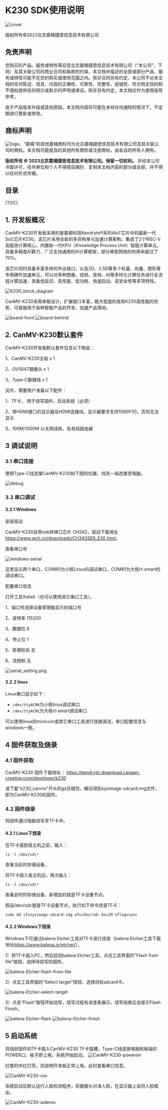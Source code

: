 # K230 SDK使用说明

![cover](images/canaan-cover.png)

版权所有©2023北京嘉楠捷思信息技术有限公司

<div style="page-break-after:always"></div>

## 免责声明

您购买的产品、服务或特性等应受北京嘉楠捷思信息技术有限公司（“本公司”，下同）及其关联公司的商业合同和条款的约束，本文档中描述的全部或部分产品、服务或特性可能不在您的购买或使用范围之内。除非合同另有约定，本公司不对本文档的任何陈述、信息、内容的正确性、可靠性、完整性、适销性、符合特定目的和不侵权提供任何明示或默示的声明或保证。除非另有约定，本文档仅作为使用指导参考。

由于产品版本升级或其他原因，本文档内容将可能在未经任何通知的情况下，不定期进行更新或修改。

## 商标声明

![logo](images/logo.png)、“嘉楠”和其他嘉楠商标均为北京嘉楠捷思信息技术有限公司及其关联公司的商标。本文档可能提及的其他所有商标或注册商标，由各自的所有人拥有。

**版权所有 © 2023北京嘉楠捷思信息技术有限公司。保留一切权利。**
非经本公司书面许可，任何单位和个人不得擅自摘抄、复制本文档内容的部分或全部，并不得以任何形式传播。

<div style="page-break-after:always"></div>

## 目录

[TOC]

## 1. 开发板概况

CanMV-K230开发板采用的是嘉楠科技Kendryte®系列AIoT芯片中的最新一代SoC芯片K230。该芯片采用全新的多异构单元加速计算架构，集成了2个RISC-V高能效计算核心，内置新一代KPU（Knowledge Process Unit）智能计算单元，具备多精度AI算力，广泛支持通用的AI计算框架，部分典型网络的利用率超过了70%。

该芯片同时具备丰富多样的外设接口，以及2D、2.5D等多个标量、向量、图形等专用硬件加速单元，可以对多种图像、视频、音频、AI等多样化计算任务进行全流程计算加速，具备低延迟、高性能、低功耗、快速启动、高安全性等多项特性。

![K230_block_diagram](images/K230_block_diagram.png)

CanMV-K230采用单板设计，扩展接口丰富，极大程度的发挥K230高性能的优势，可直接用于各种智能产品的开发，加速产品落地。

![board-front](images/CanMV-K230_front.png)
![board-behind](images/CanMV-K230_behind.png)

## 2. CanMV-K230默认套件

CanMV-K230开发板默认套件包含以下物品：

1、CanMV-K230主板 x 1

2、OV5647摄像头 x 1

3、Type-C数据线 x 1

另外，需要用户准备以下配件：

1、TF卡， 用于烧写固件，启动系统（必须）

2、带HDMI接口的显示器及HDMI连接线，显示器要求支持1080P30，否则无法显示

3、100M/1000M 以太网线缆，及有线路由器

## 3 调试说明

### 3.1 串口连接

使用Type-C线连接CanMV-K230如下图的位置，线另一端连接至电脑。

![debug](images/CanMV-K230_debug.png)

### 3.2 串口调试

#### 3.2.1 Windows

安装驱动

CanMV-K230自带usb转串口芯片 CH342，驱动下载地址<https://www.wch.cn/downloads/CH343SER_EXE.html>。

查看串口号

![windows-serial](images/windows-serial.png)

这里显示两个串口，COM80为小核Linux的调试串口，COM81为大核rt-smart的调试串口。

配置串口信息

打开工具Xshell（也可以使用其它串口工具）。

1、端口号选择设备管理器显示的端口号

2、波特率 115200

3、数据位 8

4、停止位 1

5、奇偶检验 无

6、流控制 无

![serial_setting.png](images/serial_setting.png)

#### 3.2.2 linux

Linux串口显示如下：

- `/dev/ttyACM0`为小核linux调试串口
- `/dev/ttyACM1`为大核rt-smart调试串口

可以使用linux的minicom或其它串口工具进行连接调试，串口配置信息与windows一致。

## 4 固件获取及烧录

### 4.1 固件获取

CanMV-K230 固件下载地址： <https://kendryte-download.canaan-creative.com/developer/k230>

请下载“k230_canmv”开头的gz压缩包，解压得到sysimage-sdcard.img文件，即为CanMV-K230的固件。

### 4.2 固件烧录

将固件通过电脑烧写至TF卡中。

#### 4.2.1 Linux下烧录

在TF卡插到宿主机之前，输入：

`ls -l /dev/sd\*`

查看当前的存储设备。

将TF卡插入宿主机后，再次输入：

`ls -l /dev/sd\*`

查看此时的存储设备，新增加的就是TF卡设备节点。

假设/dev/sdc就是TF卡设备节点，执行如下命令烧录TF卡：

`sudo dd if=sysimage-sdcard.img of=/dev/sdc bs=1M oflag=sync`

#### 4.2.2 Windows下烧录

Windows下可通过balena Etcher工具对TF卡进行烧录（balena Etcher工具下载地址<https://www.balena.io/etcher/>）。

1）将TF卡插入PC，然后启动balena Etcher工具，点击工具界面的"Flash from file”按钮，选择待烧写的固件。

![balena-Etcher-flash-from-file](images/balena-Etcher-flash-from-file.jpg)

2）点击工具界面的“Select target”按钮，选择目标sdcard卡。

![balena-Etcher-select-target](images/balena-Etcher-select-target.jpg)

3）点击“Flash”按钮开始烧写，烧写过程有进度条展示，烧写结束后会提示Flash Finish。

![balena-Etcher-flash](images/balena-Etcher-flash.jpg)
![balena-Etcher-finish](images/balena-Etcher-finish.jpg)

## 5 启动系统

将烧好固件的TF卡插入CanMV-K230 TF卡插槽，Type-C线连接电脑和板端的POWER口，板子即上电，系统开始启动。
![CanMV-K230-poweron](images/CanMV-K230-poweron.png)

红框的中红灯亮，则说明开发板正常上电。此时查看串口信息。

![CanMV-K230-run](images/CanMV-K230-run.png)

系统启动后默认运行人脸检测程序，将摄像头对准人脸，在显示器上会将人脸框出。

![CanMV-K230-aidemo](images/CanMV-K230-aidemo.png)
